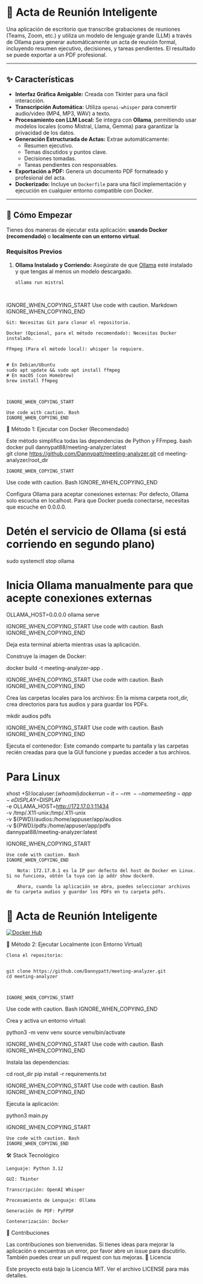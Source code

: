       
# 📝 Acta de Reunión Inteligente

Una aplicación de escritorio que transcribe grabaciones de reuniones (Teams, Zoom, etc.) y utiliza un modelo de lenguaje grande (LLM) a través de Ollama para generar automáticamente un acta de reunión formal, incluyendo resumen ejecutivo, decisiones, y tareas pendientes. El resultado se puede exportar a un PDF profesional.

---

## ✨ Características

- **Interfaz Gráfica Amigable:** Creada con Tkinter para una fácil interacción.
- **Transcripción Automática:** Utiliza `openai-whisper` para convertir audio/video (MP4, MP3, WAV) a texto.
- **Procesamiento con LLM Local:** Se integra con **Ollama**, permitiendo usar modelos locales (como Mistral, Llama, Gemma) para garantizar la privacidad de los datos.
- **Generación Estructurada de Actas:** Extrae automáticamente:
  - Resumen ejecutivo.
  - Temas discutidos y puntos clave.
  - Decisiones tomadas.
  - Tareas pendientes con responsables.
- **Exportación a PDF:** Genera un documento PDF formateado y profesional del acta.
- **Dockerizado:** Incluye un `Dockerfile` para una fácil implementación y ejecución en cualquier entorno compatible con Docker.

---

## 🚀 Cómo Empezar

Tienes dos maneras de ejecutar esta aplicación: **usando Docker (recomendado)** o **localmente con un entorno virtual**.

### Requisitos Previos

1. **Ollama Instalado y Corriendo:** Asegúrate de que [Ollama](https://ollama.com/) esté instalado y que tengas al menos un modelo descargado.
   ```bash
   ollama run mistral

    

IGNORE_WHEN_COPYING_START
Use code with caution. Markdown
IGNORE_WHEN_COPYING_END

    Git: Necesitas Git para clonar el repositorio.

    Docker (Opcional, para el método recomendado): Necesitas Docker instalado.

    FFmpeg (Para el método local): whisper lo requiere.

          
    # En Debian/Ubuntu
    sudo apt update && sudo apt install ffmpeg
    # En macOS (con Homebrew)
    brew install ffmpeg

        

    IGNORE_WHEN_COPYING_START

    Use code with caution. Bash
    IGNORE_WHEN_COPYING_END

🐳 Método 1: Ejecutar con Docker (Recomendado)

Este método simplifica todas las dependencias de Python y FFmpeg.
    bash
    docker pull dannypat88/meeting-analyzer:latest  
    git clone https://github.com/Dannypatt/meeting-analyzer.git
    cd meeting-analyzer/root_dir

        

    IGNORE_WHEN_COPYING_START

Use code with caution. Bash
IGNORE_WHEN_COPYING_END

Configura Ollama para aceptar conexiones externas:
Por defecto, Ollama solo escucha en localhost. Para que Docker pueda conectarse, necesitas que escuche en 0.0.0.0.

      
# Detén el servicio de Ollama (si está corriendo en segundo plano)
sudo systemctl stop ollama
# Inicia Ollama manualmente para que acepte conexiones externas
OLLAMA_HOST=0.0.0.0 ollama serve

    

IGNORE_WHEN_COPYING_START
Use code with caution. Bash
IGNORE_WHEN_COPYING_END

Deja esta terminal abierta mientras usas la aplicación.

Construye la imagen de Docker:

      
docker build -t meeting-analyzer-app .

    

IGNORE_WHEN_COPYING_START
Use code with caution. Bash
IGNORE_WHEN_COPYING_END

Crea las carpetas locales para los archivos:
En la misma carpeta root_dir, crea directorios para tus audios y para guardar los PDFs.

      
mkdir audios pdfs

    

IGNORE_WHEN_COPYING_START
Use code with caution. Bash
IGNORE_WHEN_COPYING_END

Ejecuta el contenedor:
Este comando comparte tu pantalla y las carpetas recién creadas para que la GUI funcione y puedas acceder a tus archivos.

      
# Para Linux
xhost +SI:localuser:$(whoami)
docker run -it --rm \
  --name meeting-app \
  -e DISPLAY=$DISPLAY \
  -e OLLAMA_HOST=http://172.17.0.1:11434 \
  -v /tmp/.X11-unix:/tmp/.X11-unix \
  -v ${PWD}/audios:/home/appuser/app/audios \
  -v ${PWD}/pdfs:/home/appuser/app/pdfs \
  dannypat88/meeting-analyzer:latest
    

IGNORE_WHEN_COPYING_START

    Use code with caution. Bash
    IGNORE_WHEN_COPYING_END

        Nota: 172.17.0.1 es la IP por defecto del host de Docker en Linux. Si no funciona, obtén la tuya con ip addr show docker0.

        Ahora, cuando la aplicación se abra, puedes seleccionar archivos de tu carpeta audios y guardar los PDFs en tu carpeta pdfs.

# 📝 Acta de Reunión Inteligente

[![Docker Hub](https://img.shields.io/docker/pulls/dannypat88/meeting-analyzer?style=for-the-badge&logo=docker)](https://hub.docker.com/r/dannypat88/meeting-analyzer)

🐍 Método 2: Ejecutar Localmente (con Entorno Virtual)

    Clona el repositorio:

          
    git clone https://github.com/Dannypatt/meeting-analyzer.git
    cd meeting-analyzer

        

    IGNORE_WHEN_COPYING_START

Use code with caution. Bash
IGNORE_WHEN_COPYING_END

Crea y activa un entorno virtual:

      
python3 -m venv venv
source venv/bin/activate

    

IGNORE_WHEN_COPYING_START
Use code with caution. Bash
IGNORE_WHEN_COPYING_END

Instala las dependencias:

      
cd root_dir
pip install -r requirements.txt

    

IGNORE_WHEN_COPYING_START
Use code with caution. Bash
IGNORE_WHEN_COPYING_END

Ejecuta la aplicación:

      
python3 main.py

    

IGNORE_WHEN_COPYING_START

    Use code with caution. Bash
    IGNORE_WHEN_COPYING_END

🛠️ Stack Tecnológico

    Lenguaje: Python 3.12

    GUI: Tkinter

    Transcripción: OpenAI Whisper

    Procesamiento de Lenguaje: Ollama

    Generación de PDF: PyFPDF

    Contenerización: Docker

🤝 Contribuciones

Las contribuciones son bienvenidas. Si tienes ideas para mejorar la aplicación o encuentras un error, por favor abre un issue para discutirlo. También puedes crear un pull request con tus mejoras.
📜 Licencia

Este proyecto está bajo la Licencia MIT. Ver el archivo LICENSE para más detalles.
